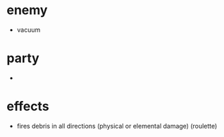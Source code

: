 # enemy
* vacuum
# party
*
# effects
* fires debris in all directions (physical or elemental damage) (roulette)
